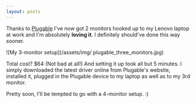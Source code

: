 ```yaml
---
layout: posts
---
```


Thanks to [Plugable](http://www.amazon.com/gp/product/B007L6NYAO/ref=wms_ohs_product?ie=UTF8&psc=1) I've now got 2 monitors hooked up to my Lenovo laptop at work and I'm absolutely **loving it**.  I definitely should've done this way sooner.


![My 3-monitor setup](/assets/img/  plugable_three_monitors.jpg)

Total cost? $64 (Not bad at all!)  And setting it up took all but 5 minutes.  I simply downloaded the latest driver
online from Plugable's website, installed it, plugged in the Plugable device to my laptop as well as to my 3rd
monitor.

Pretty soon, I'll be tempted to go with a 4-monitor setup. :)
